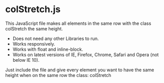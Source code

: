 # colStretch.js
This JavaScript file makes all elements in the same row with the class colStretch the same height.

- Does not need any other Libraries to run.
- Works responsively.
- Works with float and inline-block.
- Works on latest versions of IE, Firefox, Chrome, Safari and Opera (not below IE 10).

Just include the file and give every element you want to have the same height when on the same row the class: colStretch
